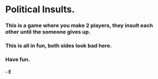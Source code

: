 # Political Insults.
### This is a game where you make 2 players, they insult each other until the someone gives up.
### This is all in fun, both sides look bad here.
### Have fun.
#### - E
